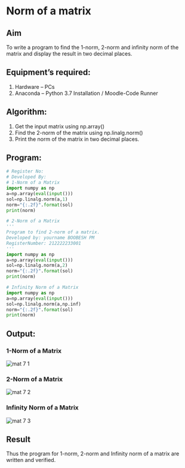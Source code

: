 # Norm of a matrix
## Aim
To write a program to find the 1-norm, 2-norm and infinity norm of the matrix and display the result in two decimal places.
## Equipment’s required:
1.	Hardware – PCs
2.	Anaconda – Python 3.7 Installation / Moodle-Code Runner
## Algorithm:
1. Get the input matrix using np.array()   
2. Find the 2-norm of the matrix using np.linalg.norm()
3. Print the norm of the matrix in two decimal places.
## Program:
```Python
# Register No:
# Developed By:
# 1-Norm of a Matrix
import numpy as np
a=np.array(eval(input()))
sol=np.linalg.norm(a,1)
norm="{:.2f}".format(sol)
print(norm)

# 2-Norm of a Matrix
'''
Program to find 2-norm of a matrix.
Developed by: yourname BOOBESH PM
RegisterNumber: 212222233001
'''
import numpy as np
a=np.array(eval(input()))
sol=np.linalg.norm(a,2)
norm="{:.2f}".format(sol)
print(norm)

# Infinity Norm of a Matrix
import numpy as np
a=np.array(eval(input()))
sol=np.linalg.norm(a,np.inf)
norm="{:.2f}".format(sol)
print(norm)
```
## Output:
### 1-Norm of a Matrix
![mat 7 1](https://github.com/Boobeshkrishna/Norm-of-a-matrix/assets/141472052/58135854-dad5-4958-8ae4-e392634a3e28)

### 2-Norm of a Matrix
![mat 7 2](https://github.com/Boobeshkrishna/Norm-of-a-matrix/assets/141472052/a61946cb-c6be-465e-96ee-42943c519ef5)

### Infinity Norm of a Matrix
![mat 7 3](https://github.com/Boobeshkrishna/Norm-of-a-matrix/assets/141472052/bcc5859e-fcc1-4beb-a3ab-c2d18f10453a)

## Result
Thus the program for 1-norm, 2-norm and Infinity norm of a matrix are written and verified.
